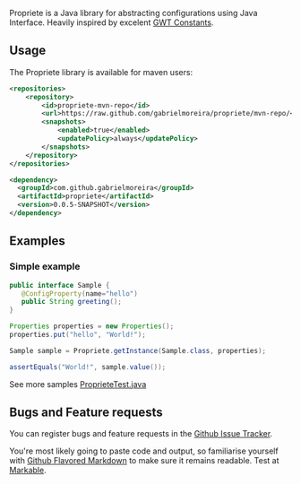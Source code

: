 Propriete is a Java library for abstracting configurations using Java Interface. Heavily inspired by excelent [GWT Constants](http://www.gwtproject.org/doc/latest/DevGuideI18nConstants.html).

## Usage

The Propriete library is available for maven users:

```xml
<repositories>
    <repository>
        <id>propriete-mvn-repo</id>
        <url>https://raw.github.com/gabrielmoreira/propriete/mvn-repo/</url>
        <snapshots>
            <enabled>true</enabled>
            <updatePolicy>always</updatePolicy>
        </snapshots>
    </repository>
</repositories>
```

```xml
<dependency>
  <groupId>com.github.gabrielmoreira</groupId>
  <artifactId>propriete</artifactId>
  <version>0.0.5-SNAPSHOT</version>
</dependency>
```

## Examples

### Simple example

```java
public interface Sample {
   @ConfigProperty(name="hello")
   public String greeting();
}
```
```java
Properties properties = new Properties();
properties.put("hello", "World!");

Sample sample = Propriete.getInstance(Sample.class, properties);

assertEquals("World!", sample.value());
```

See more samples [ProprieteTest.java](https://github.com/gabrielmoreira/propriete/blob/master/src/test/java/com/github/gabrielmoreira/propriete/ProprieteTest.java)

## Bugs and Feature requests

You can register bugs and feature requests in the [Github Issue Tracker](https://github.com/gabrielmoreira/propriete/issues).

You're most likely going to paste code and output, so familiarise yourself with
[Github Flavored Markdown](http://github.github.com/github-flavored-markdown/) to make sure it remains readable. Test at [Markable](http://markable.in/).
